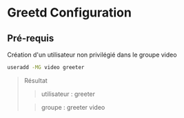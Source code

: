 # Greetd Configuration

## Pré-requis

Création d'un utilisateur non privilégié dans le groupe video

```bash
useradd -MG video greeter
```
> Résultat
>
>> utilisateur : greeter
>
>> groupe : greeter video

##
